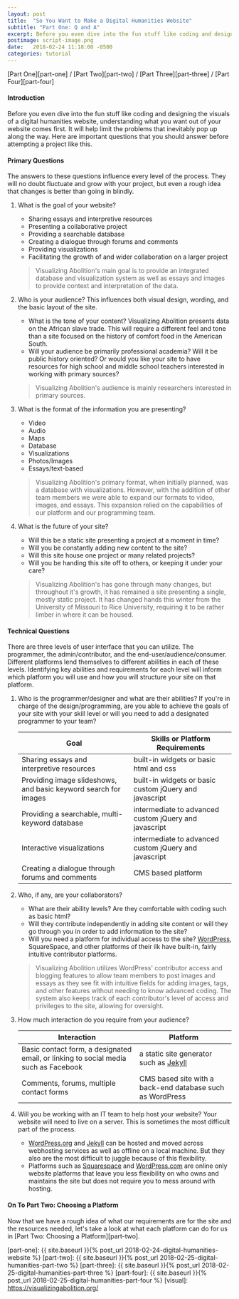 ```yaml
---
layout: post
title:  "So You Want to Make a Digital Humanities Website"
subtitle: "Part One: Q and A"
excerpt: Before you even dive into the fun stuff like coding and designing the visuals of a digital humanities website, understanding what you want out of your website comes first. It will help limit the problems that inevitably pop up along the way. Here are important questions that you should answer before attempting a project like this.
postimage: script-image.png
date:   2018-02-24 11:18:00 -0500
categories: tutorial
---
```

[Part One][part-one] / [Part Two][part-two] / [Part Three][part-three] / [Part Four][part-four]

#### Introduction

Before you even dive into the fun stuff like coding and designing the visuals of a digital humanities website, understanding what you want out of your website comes first. It will help limit the problems that inevitably pop up along the way. Here are important questions that you should answer before attempting a project like this.

#### Primary Questions

The answers to these questions influence every level of the process. They will no doubt fluctuate and grow with your project, but even a rough idea that changes is better than going in blindly.

1. What is the goal of your website?

   * Sharing essays and interpretive resources
   * Presenting a collaborative project
   * Providing a searchable database
   * Creating a dialogue through forums and comments
   * Providing visualizations
   * Facilitating the growth of and wider collaboration on a larger project

   >Visualizing Abolition's main goal is to provide an integrated database and visualization system as well as essays and images to provide context and interpretation of the data.

2. Who is your audience? This influences both visual design, wording, and the basic layout of the site.

   * What is the tone of your content? Visualizing Abolition presents data on the African slave trade. This will require a different feel and tone than a site focused on the history of comfort food in the American South.
   * Will your audience be primarily professional academia? Will it be public history oriented? Or would you like your site to have resources for high school and middle school teachers interested in working with primary sources?

   >Visualizing Abolition's audience is mainly researchers interested in primary sources.

3. What is the format of the information you are presenting?

   * Video
   * Audio
   * Maps
   * Database
   * Visualizations
   * Photos/Images
   * Essays/text-based

   >Visualizing Abolition's primary format, when initially planned, was a database with visualizations. However, with the addition of other team members we were able to expand our formats to video, images, and essays. This expansion relied on the capabilities of our platform and our programming team.

4. What is the future of your site?

   * Will this be a static site presenting a project at a moment in time?
   * Will you be constantly adding new content to the site?
   * Will this site house one project or many related projects?
   * Will you be handing this site off to others, or keeping it under your care?

   >Visualizing Abolition's has gone through many changes, but throughout it's growth, it has remained a site presenting a single, mostly static project. It has changed hands this winter from the University of Missouri to Rice University, requiring it to be rather limber in where it can be housed.

#### Technical Questions

There are three levels of user interface that you can utilize. The programmer, the admin/contributor, and the end-user/audience/consumer. Different platforms lend themselves to different abilities in each of these levels. Identifying key abilities and requirements for each level will inform which platform you will use and how you will structure your site on that platform.

1. Who is the programmer/designer and what are their abilities? If you're in charge of the design/programming, are you able to achieve the goals of your site with your skill level or will you need to add a designated programmer to your team?

   | Goal | Skills or Platform Requirements |
   | ---- | ------------------------------------------------------- |
   | Sharing essays and interpretive resources | built-in widgets or basic html and css |
   | Providing image slideshows, and basic keyword search for images | built-in widgets or basic custom jQuery and javascript |
   | Providing a searchable, multi-keyword database | intermediate to advanced custom jQuery and javascript |
   | Interactive visualizations | intermediate to advanced custom jQuery and javascript |
   | Creating a dialogue through forums and comments | CMS based platform |

2. Who, if any, are your collaborators?

   * What are their ability levels? Are they comfortable with coding such as basic html?
   * Will they contribute independently in adding site content or will they go through you in order to add information to the site?
   * Will you need a platform for individual access to the site? [WordPress][wordpress], SquareSpace, and other platforms of their ilk have built-in, fairly intuitive contributor platforms.

   >Visualizing Abolition utilizes WordPress' contributor access and blogging features to allow team members to post images and essays as they see fit with intuitive fields for adding images, tags, and other features without needing to know advanced coding. The system also keeps track of each contributor's level of access and privileges to the site, allowing for oversight.

3. How much interaction do you require from your audience?

   | Interaction | Platform |
   | ----------- | -------- |
   | Basic contact form, a designated email, or linking to social media such as Facebook | a static site generator such as [Jekyll][jekyll] |
   | Comments, forums, multiple contact forms | CMS based site with a back-end database such as WordPress |

4. Will you be working with an IT team to help host your website? Your website will need to live on a server. This is sometimes the most difficult part of the process.

   * [WordPress.org][wordpress] and [Jekyll][jekyll] can be hosted and moved across webhosting services as well as offline on a local machine. But they also are the most difficult to juggle because of this flexibility.
   * Platforms such as [Squarespace](https://squarespace.com) and [WordPress.com](https://wordpress.com) are online only website platforms that leave you less flexibility on who owns and maintains the site but does not require you to mess around with hosting.

#### On To Part Two: Choosing a Platform

Now that we have a rough idea of what our requirements are for the site and the resources needed, let's take a look at what each platform can do for us in [Part Two: Choosing a Platform][part-two].

[wordpress]: https://wordpress.org/
[jekyll]:   https://jekyllrb.com/
[part-one]: {{ site.baseurl }}{% post_url 2018-02-24-digital-humanities-website %}
[part-two]: {{ site.baseurl }}{% post_url 2018-02-25-digital-humanities-part-two %}
[part-three]: {{ site.baseurl }}{% post_url 2018-02-25-digital-humanities-part-three %}
[part-four]: {{ site.baseurl }}{% post_url 2018-02-25-digital-humanities-part-four %}
[visual]: https://visualizingabolition.org/
